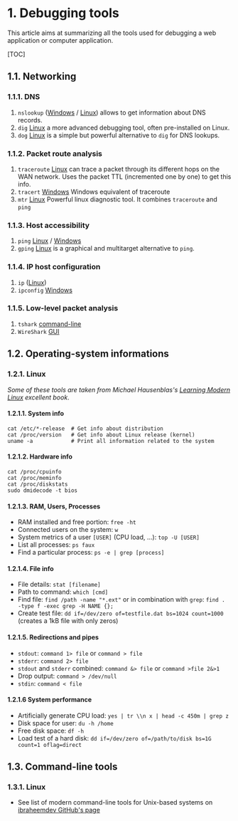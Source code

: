 # 1. Debugging tools

This article aims at summarizing all the tools used for debugging a web application or computer application.

[TOC]

## 1.1. Networking

###  1.1.1. DNS

1. `nslookup` ([Windows](https://learn.microsoft.com/fr-fr/windows-server/administration/windows-commands/nslookup) / [Linux](https://linux.die.net/man/1/nslookup)) allows to get information about DNS records. 
2. `dig` [Linux](https://linux.die.net/man/1/dig) a more advanced debugging tool, often pre-installed on Linux.
3. `dog` [Linux](https://github.com/ogham/dog) is a simple but powerful alternative to `dig` for DNS lookups.

### 1.1.2. Packet route analysis 

1. `traceroute` [Linux](https://linux.die.net/man/8/traceroute) can trace a packet through its different hops on the WAN network. Uses the packet TTL (incremented one by one) to get this info.
2. `tracert` [Windows](https://learn.microsoft.com/fr-fr/windows-server/administration/windows-commands/tracert) Windows equivalent of traceroute
3. `mtr` [Linux](https://linux.die.net/man/8/mtr) Powerful linux diagnostic tool. It combines `traceroute` and `ping`

### 1.1.3. Host accessibility

1. `ping` [Linux](https://linux.die.net/man/8/ping) / [Windows](https://learn.microsoft.com/fr-fr/windows-server/administration/windows-commands/ping)
2. `gping` [Linux](https://manpages.debian.org/testing/gping/gping.1.en.html) is a graphical and multitarget alternative to `ping`.

### 1.1.4. IP host configuration

1. `ip` ([Linux](https://linux.die.net/man/8/ip))
2. `ipconfig` [Windows](https://learn.microsoft.com/fr-fr/windows-server/administration/windows-commands/ipconfig)

### 1.1.5. Low-level packet analysis

1. `tshark` [command-line](https://www.wireshark.org/docs/man-pages/tshark.html)
2. `WireShark` [GUI](https://www.wireshark.org/)

## 1.2. Operating-system informations

### 1.2.1. Linux

_Some of these tools are taken from Michael Hausenblas's [Learning Modern Linux](https://modern-linux.info/) excellent book_.

#### 1.2.1.1. System info

``` { .bash }
cat /etc/*-release  # Get info about distribution
cat /proc/version   # Get info about Linux release (kernel)
uname -a            # Print all information related to the system
```

#### 1.2.1.2. Hardware info

``` { .bash }
cat /proc/cpuinfo
cat /proc/meminfo
cat /proc/diskstats
sudo dmidecode -t bios
```

#### 1.2.1.3. RAM, Users, Processes

- RAM installed and free portion: `free -ht`
- Connected users on the system: `w`
- System metrics of a user `[USER]` (CPU load, ...): `top -U [USER]`
- List all processes: `ps faux`
- Find a particular process: `ps -e | grep [process]`

#### 1.2.1.4. File info

- File details: `stat [filename]`
- Path to command: `which [cmd]`
- Find file: `find /path -name "*.ext"` or in combination with `grep`: `find . -type f -exec grep -H NAME {};`
- Create test file: `dd if=/dev/zero of=testfile.dat bs=1024 count=1000` (creates a 1kB file with only zeros)

#### 1.2.1.5. Redirections and pipes

- `stdout`: `command 1> file` or `command > file`
- `stderr`: `command 2> file`
- `stdout` and `stderr` combined: `command &> file` or `command >file 2&>1`
- Drop output: `command > /dev/null`
- `stdin`: `command < file`

#### 1.2.1.6 System performance

- Artificially generate CPU load: `yes | tr \\n x | head -c 450m | grep z`
- Disk space for user: `du -h /home`
- Free disk space: `df -h`
- Load test of a hard disk: `dd if=/dev/zero of=/path/to/disk bs=1G count=1 oflag=direct`


## 1.3. Command-line tools

### 1.3.1. Linux

- See list of modern command-line tools for Unix-based systems on [ibraheemdev GitHub's page](https://github.com/ibraheemdev/modern-unix)